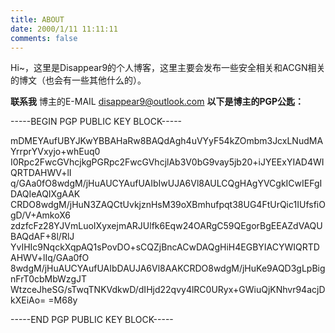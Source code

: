 ```yaml
---
title: ABOUT	
date: 2000/1/11 11:11:11
comments: false
---
```

Hi~，这里是Disappear9的个人博客，这里主要会发布一些安全相关和ACGN相关的博文（也会有一些其他什么的）。  
<!--more-->
**联系我**
博主的E-MAIL disappear9@outlook.com
**以下是博主的PGP公匙：**

-----BEGIN PGP PUBLIC KEY BLOCK-----

mDMEYAufUBYJKwYBBAHaRw8BAQdAgh4uVYyF54kZOmbm3JcxLNudMAYrrprYVxyjo+whEuq0
I0Rpc2FwcGVhcjkgPGRpc2FwcGVhcjlAb3V0bG9vay5jb20+iJYEExYIAD4WIQRTDAHWV+lI
q/GAa0fO8wdgM/jHuAUCYAufUAIbIwUJA6Vl8AULCQgHAgYVCgkICwIEFgIDAQIeAQIXgAAK
CRDO8wdgM/jHuN3ZAQCtUvkjznHsM39oXBmhufpqt38UG4FtUrQic1IUfsfiOgD/V+AmkoX6
zdzfcFz28YJVmLuoIXyxejmARJUlfk6Eqw24OARgC59QEgorBgEEAZdVAQUBAQdAF+8l/RlJ
YvIHIc9NqckXqpAQ1sPovDO+sCQZjBncACwDAQgHiH4EGBYIACYWIQRTDAHWV+lIq/GAa0fO
8wdgM/jHuAUCYAufUAIbDAUJA6Vl8AAKCRDO8wdgM/jHuKe9AQD3gLpBignFrT0cbMbWzgJT
WtzceJheSG/sTwqTNKVdkwD/dIHjd22qvy4lRC0URyx+GWiuQjKNhvr94acjDkXEiAo=
=M68y

-----END PGP PUBLIC KEY BLOCK-----
